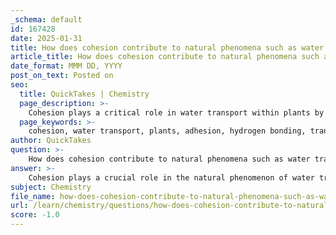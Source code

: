 ```yaml
---
_schema: default
id: 167428
date: 2025-01-31
title: How does cohesion contribute to natural phenomena such as water transport in plants?
article_title: How does cohesion contribute to natural phenomena such as water transport in plants?
date_format: MMM DD, YYYY
post_on_text: Posted on
seo:
  title: QuickTakes | Chemistry
  page_description: >-
    Cohesion plays a critical role in water transport within plants by allowing water molecules to stick together, forming a continuous column in the xylem vessels. This process is vital for transpiration and the movement of water against gravity, supported by adhesive forces and capillary action.
  page_keywords: >-
    cohesion, water transport, plants, adhesion, hydrogen bonding, transpiration, xylem vessels, capillary action, negative pressure, nutrient transport, gravity, continuous column, evaporation
author: QuickTakes
question: >-
    How does cohesion contribute to natural phenomena such as water transport in plants?
answer: >-
    Cohesion plays a crucial role in the natural phenomenon of water transport in plants, primarily through its interaction with adhesion and the unique properties of water due to hydrogen bonding.\n\n### Cohesion in Water Transport\n\nCohesion refers to the attraction between water molecules, which is primarily due to hydrogen bonding. This property allows water molecules to stick together, forming a continuous column of water within the plant's xylem vessels. The strong cohesive forces are essential for maintaining this column, especially when water is pulled upward from the roots to the leaves during transpiration.\n\n### Mechanism of Water Transport\n\n1. **Transpiration**: The process begins with transpiration, where water evaporates from the stomata (tiny openings) on the leaves. This loss of water creates a negative pressure (tension) in the xylem vessels.\n\n2. **Cohesive Forces**: As water molecules evaporate, the cohesive forces between the remaining water molecules help to pull the entire column of water upward. This is because when one water molecule leaves the surface, it pulls on the adjacent molecules due to cohesion, effectively drawing them up the xylem.\n\n3. **Adhesion**: In addition to cohesion, adhesion plays a significant role. Water molecules adhere to the walls of the xylem vessels, which helps to counteract the force of gravity. The adhesive forces between water and the xylem walls allow water to climb against gravity, further supporting the upward movement of water.\n\n### Capillary Action\n\nThe interplay between cohesion and adhesion leads to capillary action, which is the ability of water to move through narrow spaces. In plants, this is particularly important as it allows water to travel from the roots, through the stem, and into the leaves, even in tall trees. The adhesive forces between water and the xylem walls help to pull water upward, while the cohesive forces keep the water molecules together, preventing the column from breaking.\n\n### Summary\n\nIn summary, cohesion is vital for water transport in plants as it allows water molecules to stick together, forming a continuous column that can be pulled upward through the xylem. This process is enhanced by adhesion, which helps water cling to the xylem walls, enabling it to move against gravity. Together, these properties ensure that water, along with essential nutrients, can reach all parts of the plant, supporting its growth and survival.
subject: Chemistry
file_name: how-does-cohesion-contribute-to-natural-phenomena-such-as-water-transport-in-plants.md
url: /learn/chemistry/questions/how-does-cohesion-contribute-to-natural-phenomena-such-as-water-transport-in-plants
score: -1.0
---
```


&nbsp;